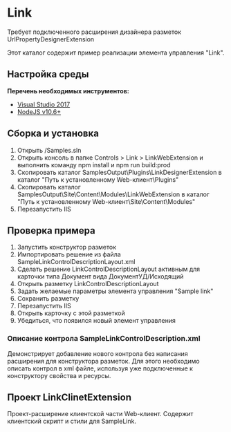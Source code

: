 ﻿# Link

Требует подключенного расширения дизайнера разметок UrlPropertyDesignerExtension

Этот каталог содержит пример реализации элемента управления "Link".

## Настройка среды

**Перечень необходимых инструментов:** 
* [Visual Studio 2017](https://www.visualstudio.com)
* [NodeJS v10.6+](https://nodejs.org/en/)

## Сборка и установка

1. Открыть /Samples.sln
4. Открыть консоль в папке Controls > Link > LinkWebExtension и выполнить команду npm install и npm run build:prod
3. Скопировать каталог SamplesOutput\Plugins\LinkDesignerExtension в каталог "Путь к установленному Web-клиент\Plugins"
4. Скопировать каталог SamplesOutput\Site\Content\Modules\LinkWebExtension в каталог "Путь к установленному Web-клиент\Site\Content\Modules"
5. Перезапустить IIS

## Проверка примера

1. Запустить конструктор разметок
2. Импортировать решение из файла SampleLinkControlDescriptionLayout.xml
3. Сделать решение LinkControlDescriptionLayout активным для карточки типа Документ вида ДокументУД/Исходящий
4. Открыть разметку LinkControlDescriptionLayout
5. Задать желаемые параметры элемента управления "Sample link"
6. Сохранить разметку
7. Перезапустить IIS
8. Открыть карточку с этой разметкой
9. Убедиться, что появился новый элемент управления

### Описание контрола SampleLinkControlDescription.xml

Демонстрирует добавление нового контрола без написания расширения для конструктора разметок.
Для этого необходимо описать контрол в xml файле, используя уже подключенные к конструктору свойства и ресурсы.


## Проект LinkClinetExtension

Проект-расширение клиентской части Web-клиент. Содержит клиентский скрипт и стили для SampleLink.
